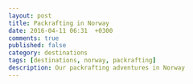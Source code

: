 ```yaml
---
layout: post
title: Packrafting in Norway
date: 2016-04-11 06:31  +0300
comments: true
published: false
category: destinations
tags: [destinations, norway, packrafting]
description: Our packrafting adventures in Norway
---
```

